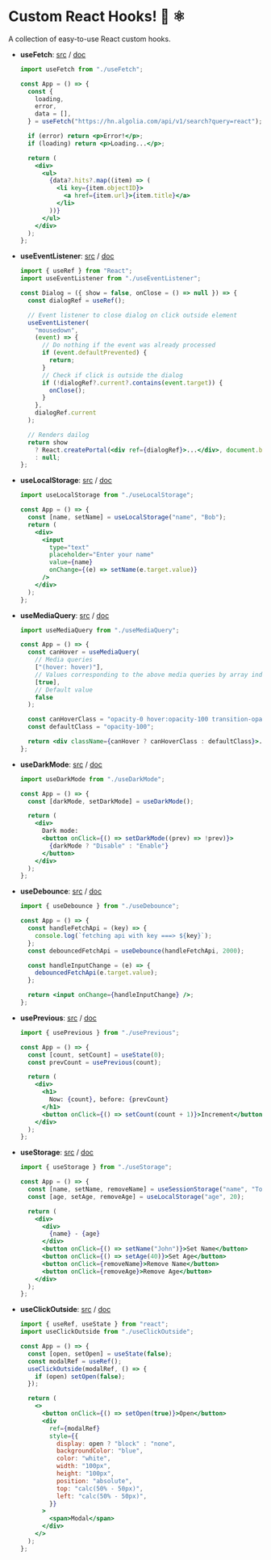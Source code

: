 # Custom React Hooks! 🎉 ⚛

A collection of easy-to-use React custom hooks.

- **useFetch**:
  [src](https://github.com/wiliamfeng/react-custom-hooks/tree/main/src/useFetch.js)
  /
  [doc](https://github.com/wiliamfeng/react-custom-hooks/tree/main/docs/useFetch.md)

  ```jsx
  import useFetch from "./useFetch";

  const App = () => {
    const {
      loading,
      error,
      data = [],
    } = useFetch("https://hn.algolia.com/api/v1/search?query=react");

    if (error) return <p>Error!</p>;
    if (loading) return <p>Loading...</p>;

    return (
      <div>
        <ul>
          {data?.hits?.map((item) => (
            <li key={item.objectID}>
              <a href={item.url}>{item.title}</a>
            </li>
          ))}
        </ul>
      </div>
    );
  };
  ```

- **useEventListener**:
  [src](https://github.com/wiliamfeng/react-custom-hooks/tree/main/src/useEventListener.js)
  /
  [doc](https://github.com/wiliamfeng/react-custom-hooks/tree/main/docs/useEventListener.md)

  ```jsx
  import { useRef } from "React";
  import useEventListener from "./useEventListener";

  const Dialog = ({ show = false, onClose = () => null }) => {
    const dialogRef = useRef();

    // Event listener to close dialog on click outside element
    useEventListener(
      "mousedown",
      (event) => {
        // Do nothing if the event was already processed
        if (event.defaultPrevented) {
          return;
        }
        // Check if click is outside the dialog
        if (!dialogRef?.current?.contains(event.target)) {
          onClose();
        }
      },
      dialogRef.current
    );

    // Renders dailog
    return show
      ? React.createPortal(<div ref={dialogRef}>...</div>, document.body)
      : null;
  };
  ```

- **useLocalStorage**:
  [src](https://github.com/wiliamfeng/react-custom-hooks/tree/main/src/useLocalStorage.js)
  /
  [doc](https://github.com/wiliamfeng/react-custom-hooks/tree/main/docs/useLocalStorage.md)

  ```jsx
  import useLocalStorage from "./useLocalStorage";

  const App = () => {
    const [name, setName] = useLocalStorage("name", "Bob");
    return (
      <div>
        <input
          type="text"
          placeholder="Enter your name"
          value={name}
          onChange={(e) => setName(e.target.value)}
        />
      </div>
    );
  };
  ```

- **useMediaQuery**:
  [src](https://github.com/wiliamfeng/react-custom-hooks/tree/main/src/useMediaQuery.js)
  /
  [doc](https://github.com/wiliamfeng/react-custom-hooks/tree/main/docs/useMediaQuery.md)

  ```jsx
  import useMediaQuery from "./useMediaQuery";

  const App = () => {
    const canHover = useMediaQuery(
      // Media queries
      ["(hover: hover)"],
      // Values corresponding to the above media queries by array index
      [true],
      // Default value
      false
    );

    const canHoverClass = "opacity-0 hover:opacity-100 transition-opacity";
    const defaultClass = "opacity-100";

    return <div className={canHover ? canHoverClass : defaultClass}>...</div>;
  };
  ```

- **useDarkMode**:
  [src](https://github.com/wiliamfeng/react-custom-hooks/tree/main/src/useDarkMode.js)
  /
  [doc](https://github.com/wiliamfeng/react-custom-hooks/tree/main/docs/useDarkMode.md)

  ```jsx
  import useDarkMode from "./useDarkMode";

  const App = () => {
    const [darkMode, setDarkMode] = useDarkMode();

    return (
      <div>
        Dark mode:
        <button onClick={() => setDarkMode((prev) => !prev)}>
          {darkMode ? "Disable" : "Enable"}
        </button>
      </div>
    );
  };
  ```

- **useDebounce**:
  [src](https://github.com/wiliamfeng/react-custom-hooks/tree/main/src/useDebounce.js)
  /
  [doc](https://github.com/wiliamfeng/react-custom-hooks/tree/main/docs/useDebounce.md)

  ```jsx
  import { useDebounce } from "./useDebounce";

  const App = () => {
    const handleFetchApi = (key) => {
      console.log(`fetching api with key ===> ${key}`);
    };
    const debouncedFetchApi = useDebounce(handleFetchApi, 2000);

    const handleInputChange = (e) => {
      debouncedFetchApi(e.target.value);
    };

    return <input onChange={handleInputChange} />;
  };
  ```

- **usePrevious**:
  [src](https://github.com/wiliamfeng/react-custom-hooks/tree/main/src/usePrevious.js)
  /
  [doc](https://github.com/wiliamfeng/react-custom-hooks/tree/main/docs/usePrevious.md)

  ```jsx
  import { usePrevious } from "./usePrevious";

  const App = () => {
    const [count, setCount] = useState(0);
    const prevCount = usePrevious(count);

    return (
      <div>
        <h1>
          Now: {count}, before: {prevCount}
        </h1>
        <button onClick={() => setCount(count + 1)}>Increment</button>
      </div>
    );
  };
  ```

- **useStorage**:
  [src](https://github.com/wiliamfeng/react-custom-hooks/tree/main/src/useStorage.js)
  /
  [doc](https://github.com/wiliamfeng/react-custom-hooks/tree/main/docs/useStorage.md)

  ```jsx
  import { useStorage } from "./useStorage";

  const App = () => {
    const [name, setName, removeName] = useSessionStorage("name", "Tom");
    const [age, setAge, removeAge] = useLocalStorage("age", 20);

    return (
      <div>
        <div>
          {name} - {age}
        </div>
        <button onClick={() => setName("John")}>Set Name</button>
        <button onClick={() => setAge(40)}>Set Age</button>
        <button onClick={removeName}>Remove Name</button>
        <button onClick={removeAge}>Remove Age</button>
      </div>
    );
  };
  ```

- **useClickOutside**:
  [src](https://github.com/wiliamfeng/react-custom-hooks/tree/main/src/useClickOutside.js)
  /
  [doc](https://github.com/wiliamfeng/react-custom-hooks/tree/main/docs/useClickOutside.md)

  ```jsx
  import { useRef, useState } from "react";
  import useClickOutside from "./useClickOutside";

  const App = () => {
    const [open, setOpen] = useState(false);
    const modalRef = useRef();
    useClickOutside(modalRef, () => {
      if (open) setOpen(false);
    });

    return (
      <>
        <button onClick={() => setOpen(true)}>Open</button>
        <div
          ref={modalRef}
          style={{
            display: open ? "block" : "none",
            backgroundColor: "blue",
            color: "white",
            width: "100px",
            height: "100px",
            position: "absolute",
            top: "calc(50% - 50px)",
            left: "calc(50% - 50px)",
          }}
        >
          <span>Modal</span>
        </div>
      </>
    );
  };
  ```
